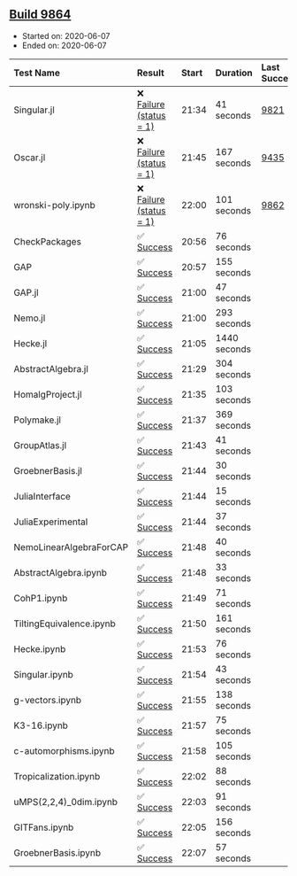 ## [Build 9864](https://oscarci.mathematik.uni-kl.de/job/oscar/9864/)

* Started on: 2020-06-07
* Ended on: 2020-06-07

| Test Name    | Result | Start | Duration | Last Success | First Failure |
|:-------------|:-------|:------|:---------|:-------------|:--------------|
| Singular.jl | ❌ [Failure (status = 1)](https://oscarci.mathematik.uni-kl.de/job/oscar/9864/artifact/logs/build-9864/Singular.jl.log) | 21:34 | 41 seconds | [9821](https://oscarci.mathematik.uni-kl.de/job/oscar/9821/) | [9822](https://oscarci.mathematik.uni-kl.de/job/oscar/9822/) |
| Oscar.jl | ❌ [Failure (status = 1)](https://oscarci.mathematik.uni-kl.de/job/oscar/9864/artifact/logs/build-9864/Oscar.jl.log) | 21:45 | 167 seconds | [9435](https://oscarci.mathematik.uni-kl.de/job/oscar/9435/) | [9436](https://oscarci.mathematik.uni-kl.de/job/oscar/9436/) |
| wronski-poly.ipynb | ❌ [Failure (status = 1)](https://oscarci.mathematik.uni-kl.de/job/oscar/9864/artifact/logs/build-9864/wronski-poly.ipynb.log) | 22:00 | 101 seconds | [9862](https://oscarci.mathematik.uni-kl.de/job/oscar/9862/) | [9863](https://oscarci.mathematik.uni-kl.de/job/oscar/9863/) |
| CheckPackages | ✅ [Success](https://oscarci.mathematik.uni-kl.de/job/oscar/9864/artifact/logs/build-9864/CheckPackages.log) | 20:56 | 76 seconds |  |  |
| GAP | ✅ [Success](https://oscarci.mathematik.uni-kl.de/job/oscar/9864/artifact/logs/build-9864/GAP.log) | 20:57 | 155 seconds |  |  |
| GAP.jl | ✅ [Success](https://oscarci.mathematik.uni-kl.de/job/oscar/9864/artifact/logs/build-9864/GAP.jl.log) | 21:00 | 47 seconds |  |  |
| Nemo.jl | ✅ [Success](https://oscarci.mathematik.uni-kl.de/job/oscar/9864/artifact/logs/build-9864/Nemo.jl.log) | 21:00 | 293 seconds |  |  |
| Hecke.jl | ✅ [Success](https://oscarci.mathematik.uni-kl.de/job/oscar/9864/artifact/logs/build-9864/Hecke.jl.log) | 21:05 | 1440 seconds |  |  |
| AbstractAlgebra.jl | ✅ [Success](https://oscarci.mathematik.uni-kl.de/job/oscar/9864/artifact/logs/build-9864/AbstractAlgebra.jl.log) | 21:29 | 304 seconds |  |  |
| HomalgProject.jl | ✅ [Success](https://oscarci.mathematik.uni-kl.de/job/oscar/9864/artifact/logs/build-9864/HomalgProject.jl.log) | 21:35 | 103 seconds |  |  |
| Polymake.jl | ✅ [Success](https://oscarci.mathematik.uni-kl.de/job/oscar/9864/artifact/logs/build-9864/Polymake.jl.log) | 21:37 | 369 seconds |  |  |
| GroupAtlas.jl | ✅ [Success](https://oscarci.mathematik.uni-kl.de/job/oscar/9864/artifact/logs/build-9864/GroupAtlas.jl.log) | 21:43 | 41 seconds |  |  |
| GroebnerBasis.jl | ✅ [Success](https://oscarci.mathematik.uni-kl.de/job/oscar/9864/artifact/logs/build-9864/GroebnerBasis.jl.log) | 21:44 | 30 seconds |  |  |
| JuliaInterface | ✅ [Success](https://oscarci.mathematik.uni-kl.de/job/oscar/9864/artifact/logs/build-9864/JuliaInterface.log) | 21:44 | 15 seconds |  |  |
| JuliaExperimental | ✅ [Success](https://oscarci.mathematik.uni-kl.de/job/oscar/9864/artifact/logs/build-9864/JuliaExperimental.log) | 21:44 | 37 seconds |  |  |
| NemoLinearAlgebraForCAP | ✅ [Success](https://oscarci.mathematik.uni-kl.de/job/oscar/9864/artifact/logs/build-9864/NemoLinearAlgebraForCAP.log) | 21:48 | 40 seconds |  |  |
| AbstractAlgebra.ipynb | ✅ [Success](https://oscarci.mathematik.uni-kl.de/job/oscar/9864/artifact/logs/build-9864/AbstractAlgebra.ipynb.log) | 21:48 | 33 seconds |  |  |
| CohP1.ipynb | ✅ [Success](https://oscarci.mathematik.uni-kl.de/job/oscar/9864/artifact/logs/build-9864/CohP1.ipynb.log) | 21:49 | 71 seconds |  |  |
| TiltingEquivalence.ipynb | ✅ [Success](https://oscarci.mathematik.uni-kl.de/job/oscar/9864/artifact/logs/build-9864/TiltingEquivalence.ipynb.log) | 21:50 | 161 seconds |  |  |
| Hecke.ipynb | ✅ [Success](https://oscarci.mathematik.uni-kl.de/job/oscar/9864/artifact/logs/build-9864/Hecke.ipynb.log) | 21:53 | 76 seconds |  |  |
| Singular.ipynb | ✅ [Success](https://oscarci.mathematik.uni-kl.de/job/oscar/9864/artifact/logs/build-9864/Singular.ipynb.log) | 21:54 | 43 seconds |  |  |
| g-vectors.ipynb | ✅ [Success](https://oscarci.mathematik.uni-kl.de/job/oscar/9864/artifact/logs/build-9864/g-vectors.ipynb.log) | 21:55 | 138 seconds |  |  |
| K3-16.ipynb | ✅ [Success](https://oscarci.mathematik.uni-kl.de/job/oscar/9864/artifact/logs/build-9864/K3-16.ipynb.log) | 21:57 | 75 seconds |  |  |
| c-automorphisms.ipynb | ✅ [Success](https://oscarci.mathematik.uni-kl.de/job/oscar/9864/artifact/logs/build-9864/c-automorphisms.ipynb.log) | 21:58 | 105 seconds |  |  |
| Tropicalization.ipynb | ✅ [Success](https://oscarci.mathematik.uni-kl.de/job/oscar/9864/artifact/logs/build-9864/Tropicalization.ipynb.log) | 22:02 | 88 seconds |  |  |
| uMPS(2,2,4)_0dim.ipynb | ✅ [Success](https://oscarci.mathematik.uni-kl.de/job/oscar/9864/artifact/logs/build-9864/uMPS-2-2-4-_0dim.ipynb.log) | 22:03 | 91 seconds |  |  |
| GITFans.ipynb | ✅ [Success](https://oscarci.mathematik.uni-kl.de/job/oscar/9864/artifact/logs/build-9864/GITFans.ipynb.log) | 22:05 | 156 seconds |  |  |
| GroebnerBasis.ipynb | ✅ [Success](https://oscarci.mathematik.uni-kl.de/job/oscar/9864/artifact/logs/build-9864/GroebnerBasis.ipynb.log) | 22:07 | 57 seconds |  |  |
